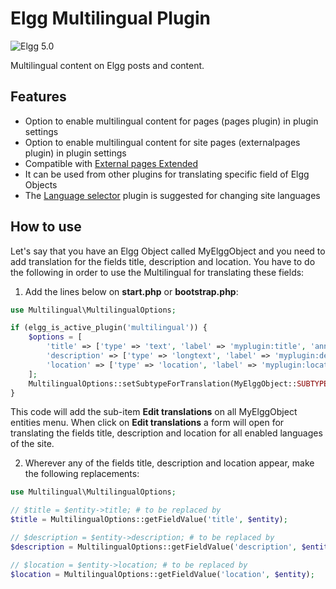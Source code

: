 # Elgg Multilingual Plugin

![Elgg 5.0](https://img.shields.io/badge/Elgg-5.0-orange.svg?style=flat-square)

Multilingual content on Elgg posts and content.

## Features

- Option to enable multilingual content for pages (pages plugin) in plugin settings
- Option to enable multilingual content for site pages (externalpages plugin) in plugin settings
- Compatible with [External pages Extended](https://github.com/nlybe/Elgg-externalpages_extended)
- It can be used from other plugins for translating specific field of Elgg Objects
- The [Language selector](https://github.com/ColdTrick/language_selector) plugin is suggested for changing site languages

## How to use

Let's say that you have an Elgg Object called MyElggObject and you need to add translation for the fields title, description and location. You have to do the following in order to use the Multilingual for translating these fields:

1. Add the lines below on **start.php** or **bootstrap.php**:

```php
use Multilingual\MultilingualOptions;

if (elgg_is_active_plugin('multilingual')) {
    $options = [
        'title' => ['type' => 'text', 'label' => 'myplugin:title', 'annotate' => false],
        'description' => ['type' => 'longtext', 'label' => 'myplugin:description', 'annotate' => false],
        'location' => ['type' => 'location', 'label' => 'myplugin:location', 'annotate' => false],
    ];
    MultilingualOptions::setSubtypeForTranslation(MyElggObject::SUBTYPE, $options);
}
```

This code will add the sub-item **Edit translations** on all MyElggObject entities menu. When click on **Edit translations** a form will open for translating
the fields title, description and location for all enabled languages of the site.

2. Wherever any of the fields title, description and location appear, make the following replacements:

```php
use Multilingual\MultilingualOptions;

// $title = $entity->title; # to be replaced by
$title = MultilingualOptions::getFieldValue('title', $entity);

// $description = $entity->description; # to be replaced by
$description = MultilingualOptions::getFieldValue('description', $entity);

// $location = $entity->location; # to be replaced by
$location = MultilingualOptions::getFieldValue('location', $entity);
```


